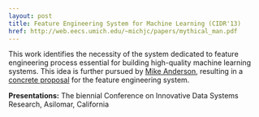 ```yaml
---
layout: post
title: Feature Engineering System for Machine Learning (CIDR'13)
href: http://web.eecs.umich.edu/~michjc/papers/mythical_man.pdf
---
```


This work identifies the necessity of the system dedicated to feature
engineering process essential for building high-quality machine learning
systems. This idea is further pursued by [Mike
Anderson](http://web.eecs.umich.edu/~mrander/), resulting in a
[concrete proposal](http://web.eecs.umich.edu/~mrander/pubs/ICDE16_research_459.pdf)
for the feature engineering system.

**Presentations:** The biennial Conference on Innovative Data Systems Research,
Asilomar, California

